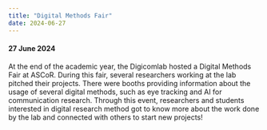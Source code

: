```yaml
---
title: "Digital Methods Fair"
date: 2024-06-27
---
```



#### 27 June 2024

At the end of the academic year, the Digicomlab hosted a Digital Methods Fair at ASCoR. During this fair, several researchers working at the lab pitched their projects. There were booths providing information about the usage of several digital methods, such as eye tracking and AI for communication research. Through this event, researchers and students interested in digital research method got to know more about the work done by the lab and connected with others to start new projects!

